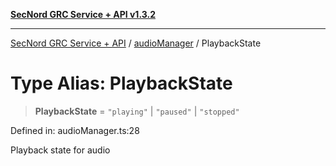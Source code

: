 [**SecNord GRC Service + API v1.3.2**](../../README.md)

***

[SecNord GRC Service + API](../../README.md) / [audioManager](../README.md) / PlaybackState

# Type Alias: PlaybackState

> **PlaybackState** = `"playing"` \| `"paused"` \| `"stopped"`

Defined in: audioManager.ts:28

Playback state for audio
